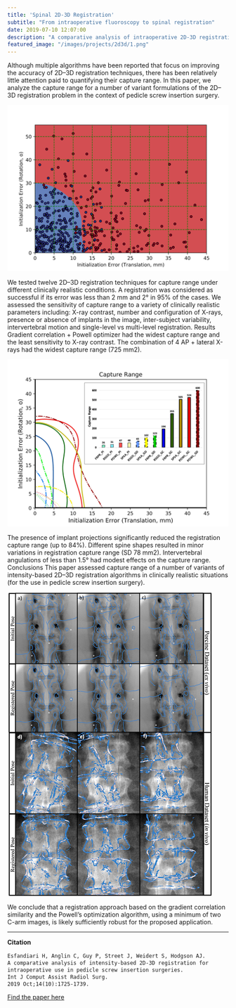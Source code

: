 ```yaml
---
title: 'Spinal 2D-3D Registration'
subtitle: "From intraoperative fluoroscopy to spinal registration"
date: 2019-07-10 12:07:00
description: "A comparative analysis of intraoperative 2D-3D registration for use in spinal surgical navigation."
featured_image: "/images/projects/2d3d/1.png"
---
```


Although multiple algorithms have been reported that focus on improving the accuracy of 2D–3D registration techniques, there has been relatively little attention paid to quantifying their capture range. In this paper, we analyze the capture range for a number of variant formulations of the 2D–3D registration problem in the context of pedicle screw insertion surgery.

<img src="/images/projects/2d3d/2.png">

We tested twelve 2D–3D registration techniques for capture range under different clinically realistic conditions. A registration was considered as successful if its error was less than 2 mm and 2° in 95% of the cases. We assessed the sensitivity of capture range to a variety of clinically realistic parameters including: X-ray contrast, number and configuration of X-rays, presence or absence of implants in the image, inter-subject variability, intervertebral motion and single-level vs multi-level registration. Results Gradient correlation + Powell optimizer had the widest capture range and the least sensitivity to X-ray contrast. The combination of 4 AP + lateral X-rays had the widest capture range (725 mm2). 

<img src="/images/projects/2d3d/3.png">

The presence of implant projections significantly reduced the registration capture range (up to 84%). Different spine shapes resulted in minor variations in registration capture range (SD 78 mm2). Intervertebral angulations of less than 1.5° had modest effects on the capture range. Conclusions This paper assessed capture range of a number of variants of intensity-based 2D–3D registration algorithms in clinically realistic situations (for the use in pedicle screw insertion surgery). 
    
<img src="/images/projects/2d3d/1.png">

We conclude that a registration approach based on the gradient correlation similarity and the Powell’s optimization algorithm, using a minimum of two C-arm images, is likely sufficiently robust for the proposed application.

---

**Citation**

```
Esfandiari H, Anglin C, Guy P, Street J, Weidert S, Hodgson AJ. 
A comparative analysis of intensity-based 2D-3D registration for intraoperative use in pedicle screw insertion surgeries. 
Int J Comput Assist Radiol Surg. 
2019 Oct;14(10):1725-1739.  
```

<a href="https://link.springer.com/article/10.1007/s11548-019-02024-x" class="button button--small">Find the paper here</a>